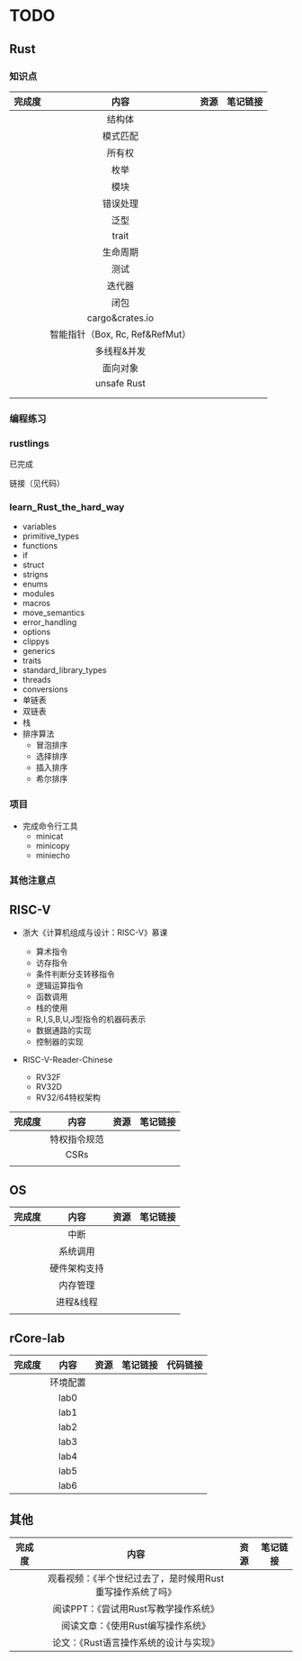 # TODO

## Rust

### 知识点

| 完成度 |              内容               | 资源 | 笔记链接 |
| :----: | :-----------------------------: | :--: | -------- |
|        |             结构体              |      |          |
|        |            模式匹配             |      |          |
|        |             所有权              |      |          |
|        |              枚举               |      |          |
|        |              模块               |      |          |
|        |            错误处理             |      |          |
|        |              泛型               |      |          |
|        |              trait              |      |          |
|        |            生命周期             |      |          |
|        |              测试               |      |          |
|        |             迭代器              |      |          |
|        |              闭包               |      |          |
|        |         cargo&crates.io         |      |          |
|        | 智能指针（Box, Rc, Ref&RefMut） |      |          |
|        |           多线程&并发           |      |          |
|        |            面向对象             |      |          |
|        |           unsafe Rust           |      |          |
|        |                                 |      |          |
|        |                                 |      |          |

### 编程练习

### rustlings

已完成

链接（见代码）

### learn_Rust_the_hard_way

- variables
- primitive_types
- functions
- if
- struct
- strigns
- enums
- modules
- macros
- move_semantics
- error_handling
- options
- clippys
- generics
- traits
- standard_library_types
- threads
- conversions
- 单链表
- 双链表
- 栈
- 排序算法
  - 冒泡排序
  - 选择排序
  - 插入排序
  - 希尔排序

### 项目

- 完成命令行工具
  - minicat
  - minicopy
  - miniecho



### 其他注意点





## RISC-V

- 浙大《计算机组成与设计：RISC-V》慕课
  - 算术指令
  - 访存指令
  - 条件判断分支转移指令
  - 逻辑运算指令
  - 函数调用
  - 栈的使用
  - R,I,S,B,U,J型指令的机器码表示
  - 数据通路的实现
  - 控制器的实现

- RISC-V-Reader-Chinese

  - RV32F
  - RV32D
  - RV32/64特权架构

  

| 完成度 |     内容     | 资源 | 笔记链接 |
| :----: | :----------: | :--: | :------: |
|        | 特权指令规范 |      |          |
|        |     CSRs     |      |          |
|        |              |      |          |





## OS

| 完成度 |     内容     | 资源 | 笔记链接 |
| :----: | :----------: | :--: | :------: |
|        |     中断     |      |          |
|        |   系统调用   |      |          |
|        | 硬件架构支持 |      |          |
|        |   内存管理   |      |          |
|        |  进程&线程   |      |          |
|        |              |      |          |



## rCore-lab

| 完成度 |   内容   | 资源 | 笔记链接 | 代码链接 |
| :----: | :------: | :--: | :------: | :------: |
|        | 环境配置 |      |          |          |
|        |   lab0   |      |          |          |
|        |   lab1   |      |          |          |
|        |   lab2   |      |          |          |
|        |   lab3   |      |          |          |
|        |   lab4   |      |          |          |
|        |   lab5   |      |          |          |
|        |   lab6   |      |          |          |



## 其他

| 完成度 |                            内容                            | 资源 | 笔记链接 |
| :----: | :--------------------------------------------------------: | :--: | :------: |
|        | 观看视频：《半个世纪过去了，是时候用Rust重写操作系统了吗》 |      |          |
|        |           阅读PPT：《尝试用Rust写教学操作系统》            |      |          |
|        |             阅读文章：《使用Rust编写操作系统》             |      |          |
|        |           论文：《Rust语言操作系统的设计与实现》           |      |          |

